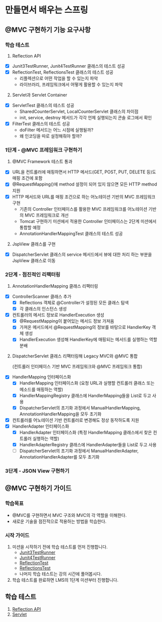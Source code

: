# 만들면서 배우는 스프링

## @MVC 구현하기 기능 요구사항

### 학습 테스트

1. Reflection API

- [x] Junit3TestRunner, Junit4TestRunner 클래스의 테스트 성공
- [x] ReflectionTest, ReflectionsTest 클래스의 테스트 성공
    - 리플렉션으로 어떤 작업을 할 수 있는지 파악
    - 라이브러리, 프레임워크에서 어떻게 활용할 수 있는지 파악

2. Servlet과 Servlet Container

- [x] ServletTest 클래스의 테스트 성공
    - SharedCounterServlet, LocalCounterServlet 클래스의 차이점
    - init, service, destroy 메서드가 각각 언제 실행되는지 콘솔 로그에서 확인
- [x] FilterTest 클래스의 테스트 성공
    - doFilter 메서드는 어느 시점에 실행될까?
    - 왜 인코딩을 따로 설정해줘야 할까?

### 1단계 - @MVC 프레임워크 구현하기

1. @MVC Framework 테스트 통과

- [x] URL을 컨트롤러에 매핑하면서 HTTP 메서드(GET, POST, PUT, DELETE 등)도 매핑 조건에 포함
- [x] @RequestMapping()에 method 설정이 되어 있지 않으면 모든 HTTP method 지원
- [x] HTTP 메서드와 URL를 매핑 조건으로 하는 어노테이션 기반의 MVC 프레임워크 구현
    - 기존의 Controller 인터페이스를 활용한 MVC 프레임워크를 어노테이션 기반의 MVC 프레임워크로 개선
    - Tomcat 구현하기 미션에서 적용한 Controller 인터페이스는 2단계 미션에서 통합할 예정
    - AnnotationHandlerMappingTest 클래스의 테스트 성공

2. JspView 클래스를 구현

- [x] DispatcherServlet 클래스의 service 메서드에서 뷰에 대한 처리 하는 부분을 JspView 클래스로 이동

### 2단계 - 점진적인 리팩터링

1. AnnotationHandlerMapping 클래스 리팩터링

- [x] ControllerScanner 클래스 추가
    - [x] Reflections 객체로 @Controller가 설정된 모든 클래스 탐색
    - [x] 각 클래스의 인스턴스 생성
- [x] 컨트롤러의 메서드 정보로 HandlerExecution 생성
    - [x] @RequestMapping이 붙어있는 메서드 정보 가져옴
    - [x] 가져온 메서드에서 @RequestMapping의 정보를 바탕으로 HandlerKey 객체 생성
    - [x] HandlerExecution 생성해 HandlerKey에 매핑되는 메서드를 실행하는 역할 분배

2. DispatcherServlet 클래스 리팩터링해 Legacy MVC와 @MVC 통합 </p>
   (컨트롤러 인터페이스 기반 MVC 프레임워크와 @MVC 프레임워크 통합)

- [x] HandlerMapping 인터페이스화
    - [x] HandlerMapping 인터페이스화 (요청 URL과 실행할 컨트롤러 클래스 또는 메소드를 매핑하는 역할)
    - [x] HandlerMappingRegistry 클래스에 HandlerMapping들을 List로 두고 사용
    - [x] DispatcherServlet의 초기화 과정에서 ManualHandlerMapping, AnnotationHandlerMapping을 모두 초기화
- [x] 컨트롤러를 어노테이션 기반 컨트롤러로 변경해도 정상 동작하도록 지원
- [x] HandlerAdapter 인터페이스화
    - [x] HandlerAdapter 인터페이스화 (특정 HandlerMapping 클래스에서 찾은 컨트롤러 실행하는 역할)
    - [x] HandlerAdapterRegistry 클래스에 HandlerAdapter들을 List로 두고 사용
    - [ ] DispatcherServlet의 초기화 과정에서 ManualHandlerAdapter, AnnotationHandlerAdapter를 모두 초기화

### 3단계 - JSON View 구현하기

## @MVC 구현하기 가이드

### 학습목표

- @MVC를 구현하면서 MVC 구조와 MVC의 각 역할을 이해한다.
- 새로운 기술을 점진적으로 적용하는 방법을 학습한다.

### 시작 가이드

1. 미션을 시작하기 전에 학습 테스트를 먼저 진행합니다.
    - [Junit3TestRunner](study/src/test/java/reflection/Junit3TestRunner.java)
    - [Junit4TestRunner](study/src/test/java/reflection/Junit4TestRunner.java)
    - [ReflectionTest](study/src/test/java/reflection/ReflectionTest.java)
    - [ReflectionsTest](study/src/test/java/reflection/ReflectionsTest.java)
    - 나머지 학습 테스트는 강의 시간에 풀어봅시다.
2. 학습 테스트를 완료하면 LMS의 1단계 미션부터 진행합니다.

## 학습 테스트

1. [Reflection API](study/src/test/java/reflection)
2. [Servlet](study/src/test/java/servlet)
